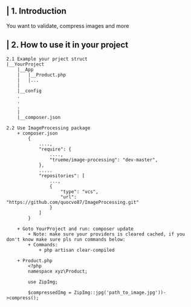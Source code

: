 | 1. Introduction
----------------
You want to validate, compress images and more 

| 2. How to use it in your project
-----------------------
    2.1 Example your prject struct
    |__YourProject
        |__App
        |   |__Product.php
        |   |...
        |   
        |__config
        .
        .
        .
        |
        |__composer.json

    2.2 Use ImageProcessing package
        + composer.json
            {
                ....,
                "require": {
                    ....,
                    "trueme/image-processing": "dev-master",
                },
                .....
                "repositories": [
                    ...,
                    {
                        "type": "vcs",
                        "url": "https://github.com/quocvo87/ImageProcessing.git"
                    }
                ]
            }

        + Goto YourProject and run: composer update
            + Note: make sure your providers is cleared cached, if you don't know make sure pls run commands below:
            + Commands:
                + php artisan clear-compiled

        + Product.php
            <?php
            namespace xyz\Product;

            use ZipImg;

            $compressedImg = ZipImg::jpg('path_to_image.jpg'))->compress();

